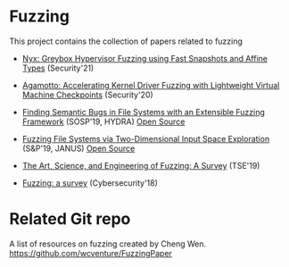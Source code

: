 # Fuzzing

This project contains the collection of papers related to fuzzing

- [Nyx: Greybox Hypervisor Fuzzing using Fast Snapshots and Affine Types](https://www.usenix.org/system/files/sec21summer_schumilo.pdf) (Security'21)

- [Agamotto: Accelerating Kernel Driver Fuzzing with Lightweight Virtual Machine Checkpoints](https://www.usenix.org/system/files/sec20-song.pdf) (Security'20)

- [Finding Semantic Bugs in File Systems with an Extensible Fuzzing Framework](https://taesoo.kim/pubs/2019/kim:hydra.pdf) (SOSP'19, HYDRA) [Open Source](https://github.com/sslab-gatech/hydra)

- [Fuzzing File Systems via Two-Dimensional Input Space Exploration](https://taesoo.kim/pubs/2019/xu:janus.pdf) (S&P'19, JANUS) [Open Source](https://github.com/sslab-gatech/janus)

- [The Art, Science, and Engineering of Fuzzing: A Survey](https://arxiv.org/pdf/1812.00140.pdf) (TSE'19)

- [Fuzzing: a survey](https://link.springer.com/article/10.1186/s42400-018-0002-y) (Cybersecurity'18)

# Related Git repo

A list of resources on fuzzing created by Cheng Wen. https://github.com/wcventure/FuzzingPaper

